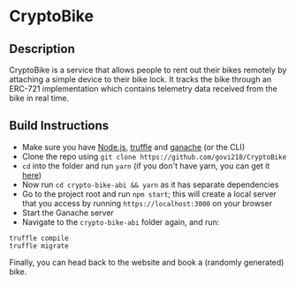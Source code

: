 # CryptoBike

## Description
CryptoBike is a service that allows people to rent out their bikes remotely by attaching a simple device to their bike lock.
It tracks the bike through an ERC-721 implementation which contains telemetry data received from the bike in real time.

## Build Instructions
* Make sure you have [Node.js](https://nodejs.org/en/), [truffle](https://truffleframework.com/) and [ganache](https://truffleframework.com/ganache) (or the CLI)
* Clone the repo using `git clone https://github.com/govi218/CryptoBike`
* `cd` into the folder and run `yarn` (if you don't have yarn, you can get it [here](https://yarnpkg.com/lang/en/docs/install/#debian-stable))
* Now run `cd crypto-bike-abi && yarn` as it has separate dependencies
* Go to the project root and run `npm start`; this will create a local server that you access by running `https://localhost:3000` on your browser
* Start the Ganache server
* Navigate to the `crypto-bike-abi` folder again, and run:

```
truffle compile
truffle migrate
```

Finally, you can head back to the website and book a (randomly generated) bike. 